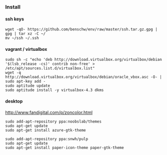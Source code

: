 ### Install
#### ssh keys

    wget -qO- https://github.com/benschw/env/raw/master/ssh.tar.gz.gpg | gpg | tar xz -C ~/
    mv ~/ssh ~/.ssh


#### vagrant / virtualbox

	sudo sh -c "echo 'deb http://download.virtualbox.org/virtualbox/debian '$(lsb_release -cs)' contrib non-free' > /etc/apt/sources.list.d/virtualbox.list" 
	wget -q http://download.virtualbox.org/virtualbox/debian/oracle_vbox.asc -O- | sudo apt-key add - 
	sudo aptitude update 
	sudo aptitude install -y virtualbox-4.3 dkms


#### desktop

http://www.fandigital.com/p/zoncolor.html

    sudo add-apt-repository ppa:noobslab/themes
    sudo apt-get update
    sudo apt-get install azure-gtk-theme
    
    sudo add-apt-repository ppa:snwh/pulp
    sudo apt-get update
    sudo apt-get install paper-icon-theme paper-gtk-theme
    
